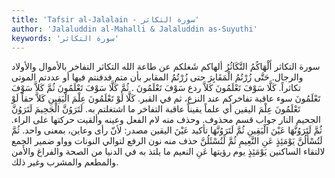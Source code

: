 ```yaml
---
title: 'Tafsir al-Jalalain - سورة التكاثر'
author: 'Jalaluddin al-Mahalli & Jalaluddin as-Suyuthi'
keywords: 'سورة التكاثر'
---
```


سورة التكاثر
أَلْهَاكُمُ التَّكَاثُرُ
ألهاكم
شَغلكم عن طاعة الله
التكاثر
التفاخر بالأموال والأولاد والرجال.
حَتَّى زُرْتُمُ الْمَقَابِرَ
حتى زُرْتُمُ المقابر
بأن متم فدفنتم فيها أو عددتم الموتى تكاثراً.
كَلَّا سَوْفَ تَعْلَمُونَ
كَلاَّ
ردع
سَوْفَ تَعْلَمُونَ
.
ثُمَّ كَلَّا سَوْفَ تَعْلَمُونَ
ثُمَّ كَلاَّ سَوْفَ تَعْلَمُونَ
سوء عاقبة تفاخركم عند النزع، ثم في القبر.
كَلَّا لَوْ تَعْلَمُونَ عِلْمَ الْيَقِينِ
كَلاَّ
حقاً
لَوْ تَعْلَمُونَ عِلْمَ اليقين
أي علماً يقيناً عاقبة التفاخر ما اشتغلتم به.
لَتَرَوُنَّ الْجَحِيمَ
لَتَرَوُنَّ الجحيم
النار جواب قسم محذوف. وحذف منه لام الفعل وعينه وألقيت حركتها على الراء.
ثُمَّ لَتَرَوُنَّهَا عَيْنَ الْيَقِينِ
ثُمَّ لَتَرَوُنَّهَا
تأكيد
عَيْنَ اليقين
مصدر: لأنّ رأى وعاين، بمعنى واحد.
ثُمَّ لَتُسْأَلُنَّ يَوْمَئِذٍ عَنِ النَّعِيمِ
ثُمَّ لَتُسْئَلُنَّ
حذف منه نون الرفع لتوالي النونات وواو ضمير الجمع لالتقاء الساكنين
يَوْمَئِذٍ
يوم رؤيتها
عَنِ النعيم
ما يلتذ به في الدنيا من الصحة والفراغ والأَمن والمطعم والمشرب وغير ذلك.